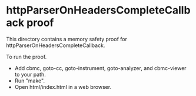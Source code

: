 # httpParserOnHeadersCompleteCallback proof

This directory contains a memory safety proof for
httpParserOnHeadersCompleteCallback.

To run the proof.

- Add cbmc, goto-cc, goto-instrument, goto-analyzer, and cbmc-viewer to your
  path.
- Run "make".
- Open html/index.html in a web browser.
